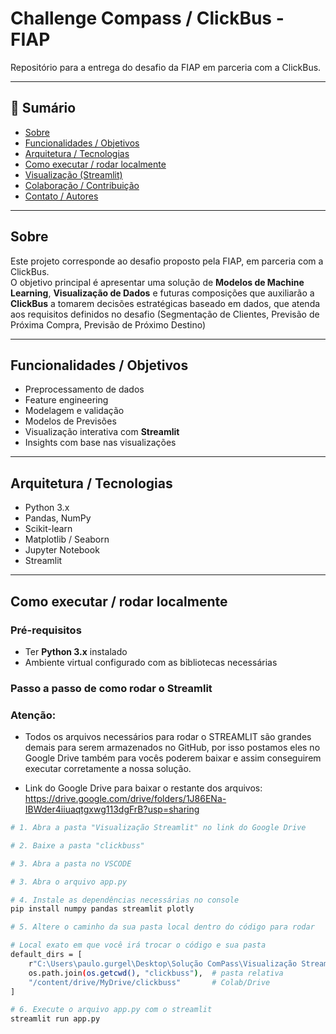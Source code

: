 # Challenge Compass / ClickBus - FIAP

Repositório para a entrega do desafio da FIAP em parceria com a ClickBus.

---

## 🧭 Sumário

- [Sobre](#sobre)  
- [Funcionalidades / Objetivos](#funcionalidades--objetivos)  
- [Arquitetura / Tecnologias](#arquitetura--tecnologias)  
- [Como executar / rodar localmente](#como-executar--rodar-localmente)  
- [Visualização (Streamlit)](#visualização-streamlit)  
- [Colaboração / Contribuição](#colaboração--contribuição)  
- [Contato / Autores](#contato--autores)  

---

## Sobre

Este projeto corresponde ao desafio proposto pela FIAP, em parceria com a ClickBus.  
O objetivo principal é apresentar uma solução de **Modelos de Machine Learning**, **Visualização de Dados** e futuras composições que auxiliarão a **ClickBus** a tomarem decisões estratégicas baseado em dados, que atenda aos requisitos definidos no desafio (Segmentação de Clientes, Previsão de Próxima Compra, Previsão de Próximo Destino)

---

## Funcionalidades / Objetivos

- Preprocessamento de dados  
- Feature engineering  
- Modelagem e validação  
- Modelos de Previsões 
- Visualização interativa com **Streamlit**  
- Insights com base nas visualizações

---

## Arquitetura / Tecnologias

- Python 3.x  
- Pandas, NumPy  
- Scikit-learn  
- Matplotlib / Seaborn  
- Jupyter Notebook  
- Streamlit  

---

## Como executar / rodar localmente

### Pré-requisitos

- Ter **Python 3.x** instalado  
- Ambiente virtual configurado com as bibliotecas necessárias

### Passo a passo de como rodar o Streamlit

### Atenção: 

- Todos os arquivos necessários para rodar o STREAMLIT são grandes demais para serem armazenados no GitHub, por isso postamos eles no Google Drive também para vocês poderem baixar e assim conseguirem executar corretamente a nossa solução.

- Link do Google Drive para baixar o restante dos arquivos: https://drive.google.com/drive/folders/1J86ENa-IBWder4iiuaqtgxwg113dgFrB?usp=sharing

```bash
# 1. Abra a pasta "Visualização Streamlit" no link do Google Drive

# 2. Baixe a pasta "clickbuss"

# 3. Abra a pasta no VSCODE

# 3. Abra o arquivo app.py

# 4. Instale as dependências necessárias no console
pip install numpy pandas streamlit plotly

# 5. Altere o caminho da sua pasta local dentro do código para rodar

# Local exato em que você irá trocar o código e sua pasta
default_dirs = [
    r"C:\Users\paulo.gurgel\Desktop\Solução ComPass\Visualização Streamlit\clickbuss",   # <- Aqui você deverá alterar para o caminho da sua pasta "clickbuss" em que estão os arquivos
    os.path.join(os.getcwd(), "clickbuss"),  # pasta relativa
    "/content/drive/MyDrive/clickbuss"       # Colab/Drive
]

# 6. Execute o arquivo app.py com o streamlit
streamlit run app.py
